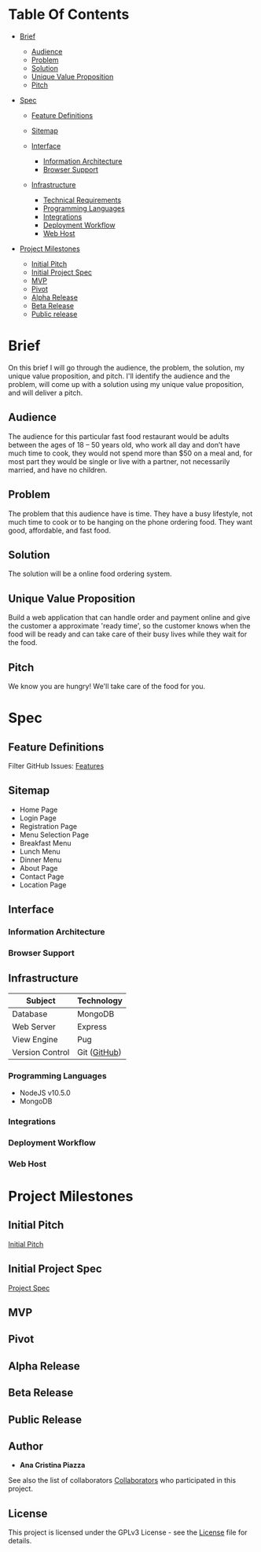 # Table Of Contents

* [Brief]()
    * [Audience]()
    * [Problem]()
    * [Solution]()
    * [Unique Value Proposition]()
    * [Pitch]()
    
* [Spec]()
    * [Feature Definitions]()
    * [Sitemap]()
    
    * [Interface]()
        * [Information Architecture]()
        * [Browser Support]()
        
    * [Infrastructure]()
        * [Technical Requirements]()
        * [Programming Languages]()
        * [Integrations]()
        * [Deployment Workflow]()
        * [Web Host]()
        
* [Project Milestones]()
    * [Initial Pitch]()
    * [Initial Project Spec]()
    * [MVP]()
    * [Pivot]()
    * [Alpha Release]()
    * [Beta Release]()
    * [Public release]()

# Brief
On this brief I will go through the audience, the problem, the solution, my unique value proposition, and pitch. I'll identify the audience and the problem, will come up with a solution using my unique value proposition, and will deliver a pitch.

## Audience
The audience for this particular fast food restaurant would be adults between the ages of 18 – 50 years old, who work all day and don’t have much time to cook, they would not spend more than $50 on a meal and, for most part they would be single or live with a partner, not necessarily married, and have no children. 

## Problem
The problem that this audience have is time. They have a busy lifestyle, not much time to cook or to be hanging on the phone ordering food. They want good, affordable, and fast food.

## Solution
The solution will be a online food ordering system.

## Unique Value Proposition
Build a web application that can handle order and payment online and give the customer a approximate 'ready time', so the customer knows when the food will be ready and can take care of their busy lives while they wait for the food.

## Pitch
We know you are hungry! We'll take care of the food for you.

# Spec

## Feature Definitions
Filter GitHub Issues: [Features](https://github.com/piazzaana/chicken-fries/issues)
## Sitemap
* Home Page
* Login Page
* Registration Page
* Menu Selection Page
* Breakfast Menu
* Lunch Menu
* Dinner Menu
* About Page
* Contact Page
* Location Page
## Interface
### Information Architecture
### Browser Support
## Infrastructure
Subject | Technology
------------ | -------------
Database | MongoDB
Web Server | Express
View Engine | Pug
Version Control | Git ([GitHub](https://github.com/piazzaana/chicken-fries))
### Programming Languages
* NodeJS v10.5.0
* MongoDB
### Integrations
### Deployment Workflow
### Web Host

# Project Milestones
## Initial Pitch
[Initial Pitch](https://youtu.be/ymOAJD-CXl0)
## Initial Project Spec
[Project Spec](https://drive.google.com/drive/u/0/folders/1KMWsWTB7SPJ_40FZAg2L5TQ81lDt3Whn)
## MVP
## Pivot
## Alpha Release
## Beta Release
## Public Release

## Author
* **Ana Cristina Piazza**

See also the list of collaborators [Collaborators](https://github.com/piazzaana/chicken-fries/settings/collaboration) who participated in this project.

## License
This project is licensed under the GPLv3 License - see the [License](https://github.com/piazzaana/chicken-fries/blob/master/LICENSE.md) file for details.